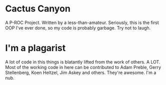 Cactus Canyon
============

A P-ROC Project.  Written by a less-than-amateur.  Seriously, this is the first OOP I've ever done, so my code is probably garbage.  Try not to laugh.

I'm a plagarist
===============

A lot of code in this things is blatantly lifted from the work of others. A LOT. Most of the working code in here can be contributed to Adam Preble, Gerry Stellenberg, Koen Heltzel, Jim Askey and others.  They're awesome. I'm a nub.

